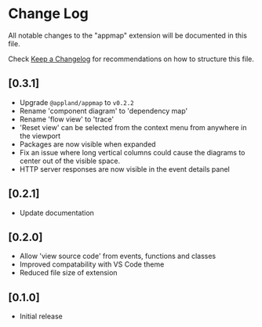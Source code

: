 # Change Log

All notable changes to the "appmap" extension will be documented in this file.

Check [Keep a Changelog](http://keepachangelog.com/) for recommendations on how to structure this file.

## [0.3.1]
- Upgrade `@appland/appmap` to `v0.2.2`
- Rename 'component diagram' to 'dependency map'
- Rename 'flow view' to 'trace'
- 'Reset view' can be selected from the context menu from anywhere in the
  viewport
- Packages are now visible when expanded
- Fix an issue where long vertical columns could cause the diagrams to center
  out of the visible space.
- HTTP server responses are now visible in the event details panel

## [0.2.1]
- Update documentation

## [0.2.0]
- Allow 'view source code' from events, functions and classes
- Improved compatability with VS Code theme
- Reduced file size of extension

## [0.1.0]
- Initial release
